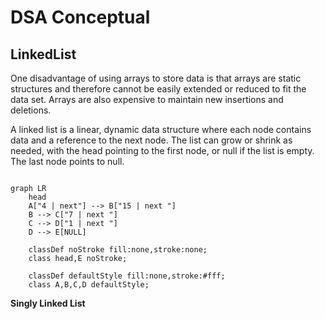 ﻿# DSA Conceptual

## LinkedList

<p> One disadvantage of using arrays to store data is that arrays are static structures and therefore cannot be easily extended or reduced to fit the
data set. Arrays are also expensive to maintain new insertions and deletions. </p> 

<p> A linked list is a linear, dynamic data structure where each node contains data and a reference to the next node. The list can grow or shrink as needed, with the head pointing to the first node, or null if the list is empty. The last node points to null. </p>

```mermaid

graph LR
    head
    A["4 | next"] --> B["15 | next "]
    B --> C["7 | next "]
    C --> D["1 | next "]
    D --> E[NULL]

    classDef noStroke fill:none,stroke:none;
    class head,E noStroke;
    
    classDef defaultStyle fill:none,stroke:#fff;
    class A,B,C,D defaultStyle;

```


<p> <b> Singly Linked List </b> </p>

